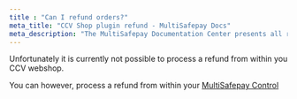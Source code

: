 ```yaml
---
title : "Can I refund orders?"
meta_title: "CCV Shop plugin refund - MultiSafepay Docs"
meta_description: "The MultiSafepay Documentation Center presents all relevant information about our Plugins and API. You can also find support pages for payment methods, tools and general questions as well as the contact details of our Support and Integration Teams."
---
```

Unfortunately it is currently not possible to process a refund from within you CCV webshop.

You can however, process a refund from within your [MultiSafepay Control](https://merchant.multisafepay.com)
